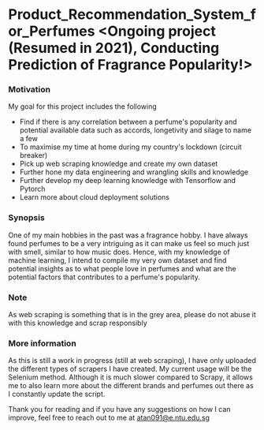 # Product_Recommendation_System_for_Perfumes <Ongoing project (Resumed in 2021), Conducting Prediction of Fragrance Popularity!>

### Motivation
My goal for this project includes the following
- Find if there is any correlation between a perfume's popularity and potential available data such as accords, longetivity and silage to name a few
- To maximise my time at home during my country's lockdown (circuit breaker)
- Pick up web scraping knowledge and create my own dataset
- Further hone my data engineering and wrangling skills and knowledge
- Further develop my deep learning knowledge with Tensorflow and Pytorch
- Learn more about cloud deployment solutions

### Synopsis
One of my main hobbies in the past was a fragrance hobby. I have always found perfumes to be a very intriguing as it can make us feel so much just with smell, similar to how music does. Hence, with my knowledge of machine learning, I intend to compile my very own dataset and find potential insights as to what people love in perfumes and what are the potential factors that contributes to a perfume's popularity.

### Note
As web scraping is something that is in the grey area, please do not abuse it with this knowledge and scrap responsibly

### More information
As this is still a work in progress (still at web scraping), I have only uploaded the different types of scrapers I have created. My current usage will be the Selenium method. Although it is much slower compared to Scrapy, it allows me to also learn more about the different brands and perfumes out there as I constantly update the script. 

Thank you for reading and if you have any suggestions on how I can improve, feel free to reach out to me at atan091@e.ntu.edu.sg
